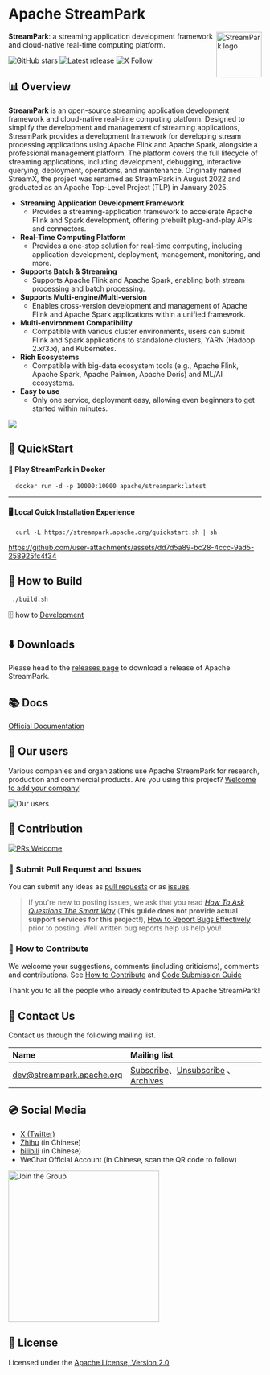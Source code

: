 <!--
  ~ Licensed to the Apache Software Foundation (ASF) under one or more
  ~ contributor license agreements.  See the NOTICE file distributed with
  ~ this work for additional information regarding copyright ownership.
  ~ The ASF licenses this file to You under the Apache License, Version 2.0
  ~ (the "License"); you may not use this file except in compliance with
  ~ the License.  You may obtain a copy of the License at
  ~
  ~    http://www.apache.org/licenses/LICENSE-2.0
  ~
  ~ Unless required by applicable law or agreed to in writing, software
  ~ distributed under the License is distributed on an "AS IS" BASIS,
  ~ WITHOUT WARRANTIES OR CONDITIONS OF ANY KIND, either express or implied.
  ~ See the License for the specific language governing permissions and
  ~ limitations under the License.
  ~
  -->

Apache StreamPark
==========

<img src="https://streampark.apache.org/image/logo_name.png" alt="StreamPark logo" height="90px" align="right" />

**StreamPark**: a streaming application development framework and cloud-native real-time computing platform.

[![GitHub stars](https://img.shields.io/github/stars/apache/streampark?style=for-the-badge&label=stars)](https://github.com/apache/streampark/stargazers)
[![Latest release](https://img.shields.io/github/v/release/apache/streampark.svg?style=for-the-badge&label=release)](https://github.com/apache/streampark/releases)
[![X Follow](https://img.shields.io/badge/2K%2B-follow?style=for-the-badge&logo=X&label=%40ASFStreamPark)](https://x.com/ASFStreamPark)

## 📊 Overview

**StreamPark** is an open-source streaming application development framework and cloud-native real-time computing platform. Designed to simplify the development and management of streaming applications, StreamPark provides a development framework for developing stream processing applications using Apache Flink and Apache Spark, alongside a professional management platform. The platform covers the full lifecycle of streaming applications, including development, debugging, interactive querying, deployment, operations, and maintenance. Originally named StreamX, the project was renamed as StreamPark in August 2022 and graduated as an Apache Top-Level Project (TLP) in January 2025.

* **Streaming Application Development Framework**
    * Provides a streaming-application framework to accelerate Apache Flink and Spark development, offering prebuilt plug-and-play APIs and connectors.
* **Real-Time Computing Platform**
    * Provides a one-stop solution for real-time computing, including application development, deployment, management, monitoring, and more.
* **Supports Batch & Streaming**
    * Supports Apache Flink and Apache Spark, enabling both stream processing and batch processing.
* **Supports Multi-engine/Multi-version**
  * Enables cross-version development and management of Apache Flink and Apache Spark applications within a unified framework.
* **Multi-environment Compatibility**
    * Compatible with various cluster environments, users can submit Flink and Spark applications to standalone clusters, YARN (Hadoop 2.x/3.x), and Kubernetes.
* **Rich Ecosystems**
    * Compatible with big-data ecosystem tools (e.g., Apache Flink, Apache Spark, Apache Paimon, Apache Doris) and ML/AI ecosystems.
* **Easy to use**
    * Only one service, deployment easy, allowing even beginners to get started within minutes.

<img src="https://streampark.apache.org/image/dashboard-preview.png"/>

## 🚀 QuickStart

#### 🐳 Play StreamPark in Docker

```shell 
  docker run -d -p 10000:10000 apache/streampark:latest
```

---

#### 🖥️ Local Quick Installation Experience

```shell
  curl -L https://streampark.apache.org/quickstart.sh | sh
```
https://github.com/user-attachments/assets/dd7d5a89-bc28-4ccc-9ad5-258925fc4f34

## 🔨 How to Build

```shell
 ./build.sh
```

🗄 how to [Development](https://streampark.apache.org/docs/development/development)

## ⬇️ Downloads

Please head to the [releases page](https://streampark.apache.org/download) to download a release of Apache StreamPark.

## 📚 Docs

[Official Documentation](https://streampark.apache.org/docs/get-started)

## 💋 Our users

Various companies and organizations use Apache StreamPark for research, production and commercial products. Are you using this project? [Welcome to add your company](https://github.com/apache/streampark/issues/163)!

![Our users](https://streampark.apache.org/image/users.png?20250214)


## 🤝 Contribution

[![PRs Welcome](https://img.shields.io/badge/PRs-welcome-brightgreen.svg?style=flat-square)](https://github.com/apache/streampark/pulls)

### 🙋 Submit Pull Request and Issues

You can submit any ideas as [pull requests](https://github.com/apache/streampark/pulls) or as [issues](https://github.com/apache/streampark/issues/new/choose).

> If you're new to posting issues, we ask that you read [*How To Ask Questions The Smart Way*](http://www.catb.org/~esr/faqs/smart-questions.html) (**This guide does not provide actual support services for this project!**), [How to Report Bugs Effectively](http://www.chiark.greenend.org.uk/~sgtatham/bugs.html) prior to posting. Well written bug reports help us help you!

### 🍻 How to Contribute

We welcome your suggestions, comments (including criticisms), comments and contributions. See [How to Contribute](https://streampark.apache.org/community/submit_guide/submit_code) and [Code Submission Guide](https://streampark.apache.org/community/submit_guide/code_style_and_quality_guide)

Thank you to all the people who already contributed to Apache StreamPark!

## 💬 Contact Us

Contact us through the following mailing list.

| Name                                                          | Mailing list                                                                                                                                                                               | 
|:--------------------------------------------------------------|:-------------------------------------------------------------------------------------------------------------------------------------------------------------------------------------------|
| [dev@streampark.apache.org](mailto:dev@streampark.apache.org) | [Subscribe](mailto:dev-subscribe@streampark.apache.org)、[Unsubscribe](mailto:dev-unsubscribe@streampark.apache.org) 、[Archives](http://mail-archives.apache.org/mod_mbox/streampark-dev/) |


## 💿 Social Media

- [X (Twitter)](https://twitter.com/ASFStreamPark)
- [Zhihu](https://www.zhihu.com/people/streampark) (in Chinese)
- [bilibili](https://space.bilibili.com/455330087) (in Chinese)
- WeChat Official Account (in Chinese, scan the QR code to follow)

<img src="https://streampark.apache.org/image/wx_qr.png" alt="Join the Group" height="300px"><br>


## 📜 License

Licensed under the [Apache License, Version 2.0](LICENSE)
